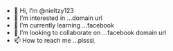 - 👋 Hi, I’m @nieltzy123
- 👀 I’m interested in ...domain url
- 🌱 I’m currently learning ...facebook
- 💞️ I’m looking to collaborate on ...facebook domain url
- 📫 How to reach me ...plsss\

<!---
nieltzy123/nieltzy123 is a ✨ special ✨ repository because its `README.md` (this file) appears on your GitHub profile.
You can click the Preview link to take a look at your changes.
--->
